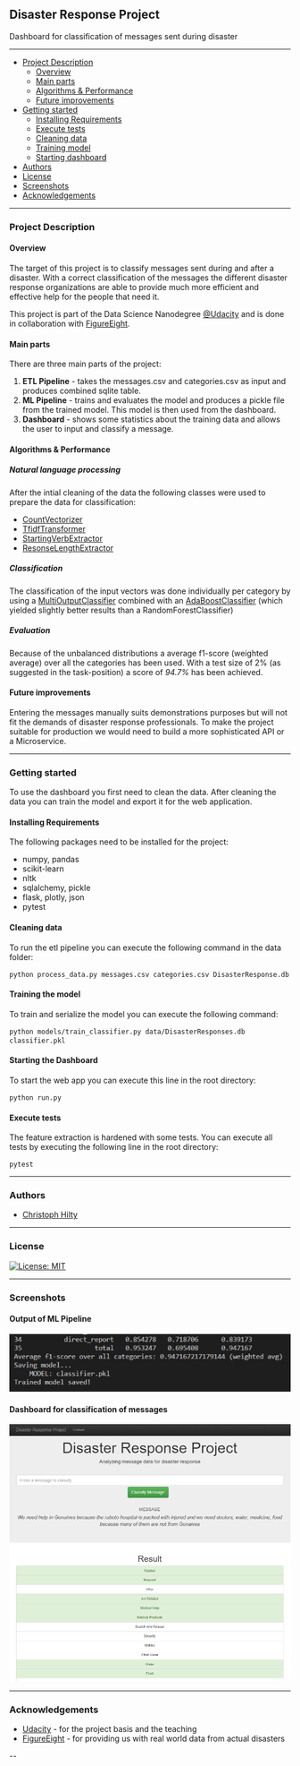 ## Disaster Response Project
Dashboard for classification of messages sent during disaster

---

* [Project Description](#project-description) 
  * [Overview](#overview)
  * [Main parts](#main-parts)
  * [Algorithms & Performance](#algorithms-&-performance)
  * [Future improvements](#future-improvements)
* [Getting started](#getting-started)
  * [Installing Requirements](#installing-requirements)
  * [Execute tests](#execute-tests)
  * [Cleaning data](#cleaning-data)
  * [Training model](#training-model)
  * [Starting dashboard](#starting-the-dashboard)
* [Authors](#authors)   
* [License](#license)   
* [Screenshots](#screenshots)
* [Acknowledgements](#acknowledgements)
  
---

### Project Description

#### Overview
The target of this project is to classify messages sent during and after a disaster. With a correct classification of the messages the different disaster response organizations are able to provide much more efficient and effective help for the people that need it. 


This project is part of the Data Science Nanodegree [@Udacity](https://www.udacity.com) and is done in collaboration with [FigureEight](https://www.figure-eight.com/).

#### Main parts
There are three main parts of the project:

1. **ETL Pipeline** - takes the messages.csv and categories.csv as input and produces combined sqlite table.
2. **ML Pipeline** - trains and evaluates the model and produces a pickle file from the trained model. This model is then used from the dashboard.
3. **Dashboard** - shows some statistics about the training data and allows the user to input and classify a message.

#### Algorithms & Performance

##### Natural language processing

After the intial cleaning of the data the following classes were used to prepare the data for classification:

* [CountVectorizer](https://scikit-learn.org/stable/modules/generated/sklearn.feature_extraction.text.CountVectorizer.html)
* [TfidfTransformer](https://scikit-learn.org/stable/modules/generated/sklearn.feature_extraction.text.TfidfTransformer.html)
* [StartingVerbExtractor](models/feature_extractor.py)
* [ResonseLengthExtractor](models/feature_extractor.py)

##### Classification

The classification of the input vectors was done individually per category by using a [MultiOutputClassifier](https://scikit-learn.org/stable/modules/generated/sklearn.multioutput.MultiOutputClassifier.html) combined with an [AdaBoostClassifier](https://scikit-learn.org/stable/modules/generated/sklearn.ensemble.AdaBoostClassifier.html) (which yielded slightly better results than a RandomForestClassifier)

##### Evaluation

Because of the unbalanced distributions a average f1-score (weighted average) over all the categories has been used. With a test size of 2% (as suggested in the task-position) a score of *94.7%* has been achieved.

#### Future improvements
Entering the messages manually suits demonstrations purposes but will not fit the demands of disaster response professionals. To make the project suitable for production we would need to build a more sophisticated API or a Microservice.

---

### Getting started

To use the dashboard you first need to clean the data. After cleaning the data you can train the model and export it for the web application.

#### Installing Requirements

The following packages need to be installed for the project:

* numpy, pandas
* scikit-learn
* nltk
* sqlalchemy, pickle
* flask, plotly, json
* pytest

#### Cleaning data

To run the etl pipeline you can execute the following command in the data folder:
````
python process_data.py messages.csv categories.csv DisasterResponse.db
````

#### Training the model

To train and serialize the model you can execute the following command:
````
python models/train_classifier.py data/DisasterResponses.db classifier.pkl
````

#### Starting the Dashboard

To start the web app you can execute this line in the root directory:
````
python run.py
````

#### Execute tests
The feature extraction is hardened with some tests. You can execute all tests by executing the following line in the root directory:
````
pytest
````
---

### Authors

* [Christoph Hilty](https://www.github.com/huli)

---
### License
[![License: MIT](https://img.shields.io/badge/License-MIT-yellow.svg)](https://opensource.org/licenses/MIT)

---
### Screenshots

#### Output of ML Pipeline
![Sample output](images/training_output.png)

#### Dashboard for classification of messages
![Sample Input](images/response_input.png)


---
### Acknowledgements
* [Udacity](https://www.udacity.com) - for the project basis and the teaching
* [FigureEight](https://www.figure-eight.com/) - for providing us with real world data from actual disasters

--